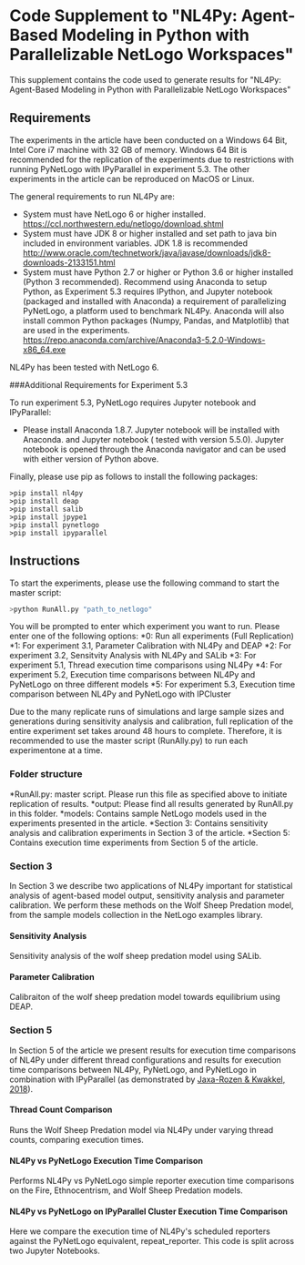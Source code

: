 # Code Supplement to "NL4Py: Agent-Based Modeling in Python with Parallelizable NetLogo Workspaces"

This supplement contains the code used to generate results for "NL4Py: Agent-Based Modeling in Python with Parallelizable NetLogo Workspaces"

## Requirements

The experiments in the article have been conducted on a Windows 64 Bit, Intel Core i7 machine with 32 GB of memory. Windows 64 Bit is recommended for the replication of the experiments due to restrictions with running PyNetLogo with IPyParallel in experiment 5.3. The other experiments in the article can be reproduced on MacOS or Linux.


The general requirements to run NL4Py are:
* System must have NetLogo 6 or higher installed. https://ccl.northwestern.edu/netlogo/download.shtml
* System must have JDK 8 or higher installed and set path to java bin included in environment variables. JDK 1.8 is recommended http://www.oracle.com/technetwork/java/javase/downloads/jdk8-downloads-2133151.html
* System must have Python 2.7 or higher or Python 3.6 or higher installed (Python 3 recommended). Recommend using Anaconda to setup Python, as Experiment 5.3 requires IPython, and Jupyter notebook (packaged and installed with Anaconda) a requirement of parallelizing PyNetLogo, a platform used to benchmark NL4Py. Anaconda will also install common Python packages (Numpy, Pandas, and Matplotlib) that are used in the experiments. https://repo.anaconda.com/archive/Anaconda3-5.2.0-Windows-x86_64.exe


NL4Py has been tested with NetLogo 6.

###Additional Requirements for Experiment 5.3

To run experiment 5.3, PyNetLogo requires Jupyter notebook and IPyParallel:
* Please install Anaconda 1.8.7. Jupyter notebook will be installed with Anaconda. and Jupyter notebook ( tested with version 5.5.0). Jupyter notebook is opened through the Anaconda navigator and can be used with either version of Python above.

Finally, please use pip as follows to install the following packages:

```
>pip install nl4py
>pip install deap
>pip install salib
>pip install jpype1
>pip install pynetlogo
>pip install ipyparallel
```
## Instructions

To start the experiments, please use the following command to start the master script:

```python
>python RunAll.py "path_to_netlogo"
```

You will be prompted to enter which experiment you want to run. Please enter one of the following options:
*0: Run all experiments (Full Replication)
*1: For experiment 3.1, Parameter Calibration with NL4Py and DEAP
*2: For experiment 3.2, Sensitvity Analysis with NL4Py and SALib
*3: For experiment 5.1, Thread execution time comparisons using NL4Py
*4: For experiment 5.2, Execution time comparisons between NL4Py and PyNetLogo on three different models
*5: For experiment 5.3, Execution time comparison between NL4Py and PyNetLogo with IPCluster

Due to the many replicate runs of simulations and large sample sizes and generations during sensitivity analysis and calibration, full replication of the entire experiment set takes around 48 hours to complete. Therefore, it is recommended to use the master script (RunAlly.py) to run each experimentone at a time.

### Folder structure

*RunAll.py: master script. Please run this file as specified above to initiate replication of results.
*output: Please find all results generated by RunAll.py in this folder.
*models: Contains sample NetLogo models used in the experiments presented in the article.
*Section 3: Contains sensitivity analysis and calibration experiments in Section 3 of the article.
*Section 5: Contains execution time experiments from Section 5 of the article.

### Section 3

In Section 3 we describe two applications of NL4Py important for statistical analysis of agent-based model output, sensitivity analysis and parameter calibration. We perform these methods on the Wolf Sheep Predation model, from the sample models collection in the NetLogo examples library. 

#### Sensitivity Analysis

Sensitivity analysis of the wolf sheep predation model using SALib.

#### Parameter Calibration

Calibraiton of the wolf sheep predation model towards equilibrium using DEAP.

### Section 5

In Section 5 of the article we present results for execution time comparisons of NL4Py under different thread configurations and results for execution time comparisons between NL4Py, PyNetLogo, and PyNetLogo in combination with IPyParallel (as demonstrated by [Jaxa-Rozen & Kwakkel, 2018](http://jasss.soc.surrey.ac.uk/21/2/4.html)).

#### Thread Count Comparison

Runs the Wolf Sheep Predation model via NL4Py under varying thread counts, comparing execution times.

#### NL4Py vs PyNetLogo Execution Time Comparison

Performs NL4Py vs PyNetLogo simple reporter execution time comparisons on the Fire, Ethnocentrism, and Wolf Sheep Predation models.

#### NL4Py vs PyNetLogo on IPyParallel Cluster Execution Time Comparison

Here we compare the execution time of NL4Py's scheduled reporters against the PyNetLogo equivalent, repeat_reporter. This code is split across two Jupyter Notebooks. 